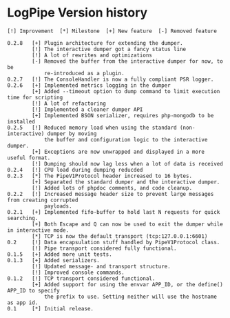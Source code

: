 LogPipe Version history
=======================

    [!] Improvement  [*] Milestone  [+] New feature  [-] Removed feature

    0.2.8   [+] Plugin architecture for extending the dumper.
            [!] The interactive dumper got a fancy status line
            [!] A lot of rewrites and optimizations
            [-] Removed the buffer from the interactive dumper for now, to be
                re-introduced as a plugin.
    0.2.7   [!] The ConsoleHandler is now a fully compliant PSR logger.
    0.2.6   [+] Implemented metrics logging in the dumper
            [+] Added --timeout option to dump command to limit execution time for scripting
            [!] A lot of refactoring
            [!] Implemented a cleaner dumper API
            [+] Implemented BSON serializer, requires php-mongodb to be installed
    0.2.5   [!] Reduced memory load when using the standard (non-interactive) dumper by moving
                the buffer and configuration logic to the interactive dumper.
            [+] Exceptions are now unwrapped and displayed in a more useful format.
            [!] Dumping should now lag less when a lot of data is received
    0.2.4   [!] CPU load during dumping reducded
    0.2.3   [*] The PipeV1Protocol header increased to 16 bytes.
            [+] Separated the standard dumper and the interactive dumper.
            [!] Added lots of phpdoc comments, and code cleanup.
    0.2.2   [!] Increased message header size to prevent large messages from creating corrupted
                payloads.
    0.2.1   [+] Implemented fifo-buffer to hold last N requests for quick searching.
            [+] Both Escape and Q can now be used to exit the dumper while in interactive mode.
            [*] TCP is now the default transport (tcp:127.0.0.1:6601)
    0.2     [!] Data encapsulation stuff handled by PipeV1Protocol class.
            [!] Pipe transport considered fully functional.
    0.1.5   [+] Added more unit tests.
    0.1.3   [+] Added serializers.
            [!] Updated message- and transport structure.
            [!] Improved console commands.
    0.1.2   [!] TCP transport considered functional.
            [+] Added support for using the envvar APP_ID, or the define() APP_ID to specify
                the prefix to use. Setting neither will use the hostname as app id.
    0.1     [*] Initial release.
